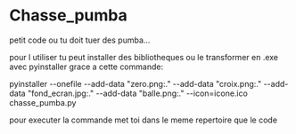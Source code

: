 # Chasse_pumba
petit code ou tu doit tuer des pumba...


pour l utiliser tu peut installer des bibliotheques ou le transformer en .exe avec pyinstaller grace a cette commande:

pyinstaller --onefile --add-data "zero.png:." --add-data "croix.png:." --add-data "fond_ecran.jpg:." --add-data "balle.png:." --icon=icone.ico chasse_pumba.py


pour executer la commande met toi dans le meme repertoire que le code 
